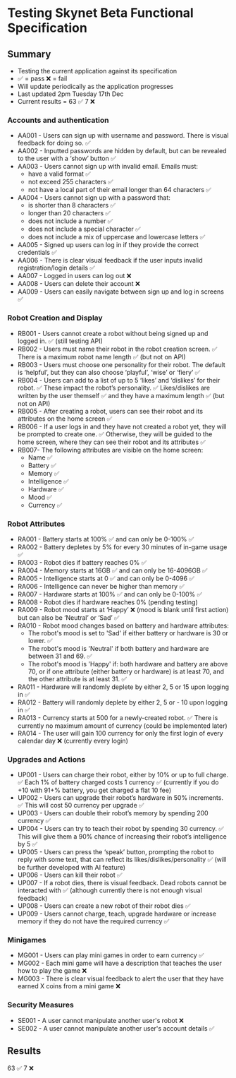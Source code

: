# Testing Skynet Beta Functional Specification

## Summary
- Testing the current application against its specification
- ✅ = pass ❌ = fail
- Will update periodically as the application progresses
- Last updated 2pm Tuesday 17th Dec
- Current results = 63 ✅ 7 ❌

### Accounts and authentication
- AA001 - Users can sign up with username and password. There is visual feedback for doing so. ✅
- AA002 - Inputted passwords are hidden by default, but can be revealed to the user with a ‘show’ button ✅
- AA003 - Users cannot sign up with invalid email. Emails must:
	- have a valid format ✅
	- not exceed 255 characters ✅
	- not have a local part of their email longer than 64 characters ✅
- AA004 - Users cannot sign up with a password that: 
	- is shorter than 8 characters ✅
	- longer than 20 characters ✅
	- does not include a number ✅
	- does not include a special character ✅
	- does not include a mix of uppercase and lowercase letters ✅
- AA005 - Signed up users can log in if they provide the correct credentials ✅
- AA006 - There is clear visual feedback if the user inputs invalid registration/login details ✅
- AA007 - Logged in users can log out ❌
- AA008 - Users can delete their account ❌
- AA009 - Users can easily navigate between sign up and log in screens ✅

### Robot Creation and Display
- RB001 - Users cannot create a robot without being signed up and logged in. ✅ (still testing API)
- RB002 - Users must name their robot in the robot creation screen. ✅ There is a maximum robot name length ✅ (but not on API)
- RB003 - Users must choose one personality for their robot. The default is ‘helpful’, but they can also choose ‘playful’, ‘wise’ or ‘fiery’ ✅
- RB004 - Users can add to a list of up to 5 ‘likes’ and ‘dislikes’ for their robot. ✅ These impact the robot’s personality. ✅ Likes/dislikes are written by the user themself ✅ and they have a maximum length ✅ (but not on API)
- RB005 - After creating a robot, users can see their robot and its attributes on the home screen ✅
- RB006 - If a user logs in and they have not created a robot yet, they will be prompted to create one. ✅ Otherwise, they will be guided to the home screen, where they can see their robot and its attributes ✅
- RB007- The following attributes are visible on the home screen:
	- Name ✅
	- Battery ✅
	- Memory ✅
	- Intelligence ✅
	- Hardware ✅
	- Mood ✅
	- Currency ✅

### Robot Attributes
- RA001 - Battery starts at 100% ✅ and can only be 0-100% ✅
- RA002 - Battery depletes by 5% for every 30 minutes of in-game usage ✅
- RA003 - Robot dies if battery reaches 0% ✅
- RA004 - Memory starts at 16GB ✅ and can only be
16-4096GB ✅
- RA005 - Intelligence starts at 0 ✅ and can only be 0-4096 ✅
- RA006 - Intelligence can never be higher than memory ✅
- RA007 - Hardware starts at 100% ✅ and can only be 0-100% ✅
- RA008 - Robot dies if hardware reaches 0% (pending testing)
- RA009 - Robot mood starts at ‘Happy’ ❌ (mood is blank until first action) but can also be ‘Neutral’ or ‘Sad’ ✅
- RA010 - Robot mood changes based on battery and hardware attributes:
	- The robot's mood is set to 'Sad' if either battery or hardware is 30 or lower. ✅
	- The robot's mood is 'Neutral' if both battery and hardware are between 31 and 69. ✅
	- The robot's mood is 'Happy' if: both hardware and battery are above 70, or if one attribute (either battery or hardware) is at least 70, and the other attribute is at least 31. ✅
- RA011 - Hardware will randomly deplete by either 2, 5 or 15 upon logging in ✅
- RA012 - Battery will randomly deplete by either 2, 5 or - 10 upon logging in ✅
- RA013 - Currency starts at 500 for a newly-created robot. ✅ There is currently no maximum amount of currency (could be implemented later)
- RA014 - The user will gain 100 currency for only the first login of every calendar day ❌ (currently every login)

### Upgrades and Actions
- UP001 - Users can charge their robot, either by 10% or up to full charge. ✅ Each 1% of battery charged costs 1 currency ✅ (currently if you do +10 with 91+% battery, you get charged a flat 10 fee)
- UP002 - Users can upgrade their robot’s hardware in 50% increments. ✅ This will cost 50 currency per upgrade ✅
- UP003 - Users can double their robot’s memory by spending 200 currency ✅
- UP004 - Users can try to teach their robot by spending 30 currency. ✅ This will give them a 90% chance of increasing their robot’s intelligence by 5 ✅
- UP005 - Users can press the ‘speak’ button, prompting the robot to reply with some text, that can reflect its likes/dislikes/personality ✅ (will be further developed with AI feature)
- UP006 - Users can kill their robot ✅
- UP007 - If a robot dies, there is visual feedback. Dead robots cannot be interacted with ✅ (although currently there is not enough visual feedback)
- UP008 - Users can create a new robot of their robot dies ✅
- UP009 - Users cannot charge, teach, upgrade hardware or increase memory if they do not have the required currency ✅

### Minigames
- MG001 - Users can play mini games in order to earn currency ✅
- MG002 - Each mini game will have a description that teaches the user how to play the game ❌
- MG003 - There is clear visual feedback to alert the user that they have earned X coins from a mini game ❌

### Security Measures
- SE001 - A user cannot manipulate another user's robot ❌
- SE002 - A user cannot manipulate another user's account details ✅

## Results

63 ✅ 7 ❌